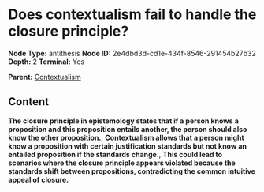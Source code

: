 # Does contextualism fail to handle the closure principle?

**Node Type:** antithesis
**Node ID:** 2e4dbd3d-cd1e-434f-8546-291454b27b32
**Depth:** 2
**Terminal:** Yes

**Parent:** [Contextualism](contextualism.md)

## Content

**The closure principle in epistemology states that if a person knows a proposition and this proposition entails another, the person should also know the other proposition.**, **Contextualism allows that a person might know a proposition with certain justification standards but not know an entailed proposition if the standards change.**, **This could lead to scenarios where the closure principle appears violated because the standards shift between propositions, contradicting the common intuitive appeal of closure.**
